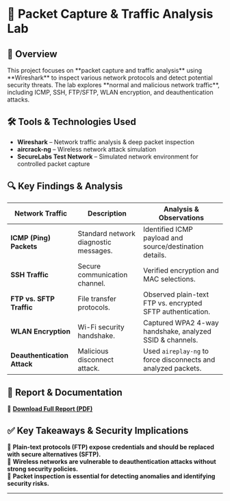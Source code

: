 <h1>📡 Packet Capture & Traffic Analysis Lab</h1>

<h2>📌 Overview</h2>
This project focuses on **packet capture and traffic analysis** using **Wireshark** to inspect various network protocols and detect potential security threats. The lab explores **normal and malicious network traffic**, including ICMP, SSH, FTP/SFTP, WLAN encryption, and deauthentication attacks.

<h2>🛠 Tools & Technologies Used</h2>

- **Wireshark** – Network traffic analysis & deep packet inspection  
- **aircrack-ng** – Wireless network attack simulation  
- **SecureLabs Test Network** – Simulated network environment for controlled packet capture  

<h2>🔍 Key Findings & Analysis</h2>

| Network Traffic | Description | Analysis & Observations |
|----------------|-------------|-------------------------|
| **ICMP (Ping) Packets** | Standard network diagnostic messages. | Identified ICMP payload and source/destination details. |
| **SSH Traffic** | Secure communication channel. | Verified encryption and MAC selections. |
| **FTP vs. SFTP Traffic** | File transfer protocols. | Observed plain-text FTP vs. encrypted SFTP authentication. |
| **WLAN Encryption** | Wi-Fi security handshake. | Captured WPA2 4-way handshake, analyzed SSID & channels. |
| **Deauthentication Attack** | Malicious disconnect attack. | Used `aireplay-ng` to force disconnects and analyzed packets. |

<h2>🚀 Report & Documentation</h2>

📄 **[Download Full Report (PDF)](https://github.com/user-attachments/files/19540137/Performing.Packet.Capture.and.Traffic.Analysis.-.Marc.Corona.Mireles.pdf)**  

<h2>✅ Key Takeaways & Security Implications</h2>

🔹 **Plain-text protocols (FTP) expose credentials and should be replaced with secure alternatives (SFTP).**  
🔹 **Wireless networks are vulnerable to deauthentication attacks without strong security policies.**  
🔹 **Packet inspection is essential for detecting anomalies and identifying security risks.**  


---
